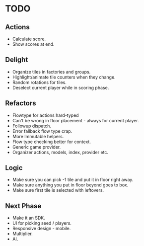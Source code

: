 # TODO

## Actions

* Calculate score.
* Show scores at end.

## Delight

* Organize tiles in factories and groups.
* Highlight/animate tile counters when they change.
* Random rotations for tiles.
* Deselect current player while in scoring phase.

## Refactors

* Flowtype for actions hard-typed
* Can't be wrong in floor placement - always for current player.
* Followup dispatch.
* Error fallback flow type crap.
* More Immutable helpers.
* Flow type checking better for context.
* Generic game provider.
* Organizer actions, models, index, provider etc.

## Logic

* Make sure you can pick -1 tile and put it in floor right away.
* Make sure anything you put in floor beyond goes to box.
* Make sure first tile is selected with leftovers.

## Next Phase

* Make it an SDK.
* UI for picking seed / players.
* Responsive design - mobile.
* Multiplier.
* AI.
